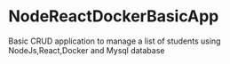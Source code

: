# NodeReactDockerBasicApp
Basic CRUD application to manage a list of students using NodeJs,React,Docker and Mysql database
